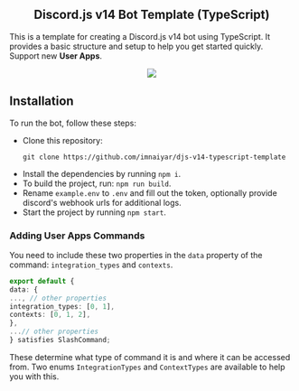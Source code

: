 <h2 align="center"> Discord.js v14 Bot Template (TypeScript) </h2>

This is a template for creating a Discord.js v14 bot using TypeScript. It provides a basic structure and setup to help you get started quickly.
Support new **User Apps**.

<p align="center"> <img src="https://img.shields.io/badge/TypeScript-007ACC?style=for-the-badge&logo=typescript&logoColor=white"/> </p>

## Installation

To run the bot, follow these steps:
- Clone this repository:
    ```
    git clone https://github.com/imnaiyar/djs-v14-typescript-template
    ```
- Install the dependencies by running `npm i`.
- To build the project, run: `npm run build`.
- Rename `example.env` to `.env` and fill out the token, optionally provide discord's webhook urls for additional logs.
- Start the project by running `npm start`.

### Adding User Apps Commands
You need to include these two properties in the `data` property of the command: `integration_types` and `contexts`. 
```ts
export default {
data: {
..., // other properties
integration_types: [0, 1],
contexts: [0, 1, 2],
},
...// other properties
} satisfies SlashCommand;
```
These determine what type of command it is and where it can be accessed from.
Two enums `IntegrationTypes` and `ContextTypes` are available to help you with this.